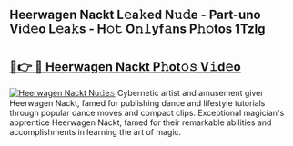 ## Heerwagen Nackt L𝚎a𝚔ed N𝚞𝚍e - Part-uno Vi𝚍𝚎o L𝚎a𝚔s - H𝚘𝚝 O𝚗𝚕yf𝚊ns P𝚑𝚘tos 1Tzlg

# <h2><a href="http://kfea0p.oniu.top/?m=Heerwagen+Nackt">🔗👉 🔴 Heerwagen Nackt P𝚑ot𝚘𝚜 V𝚒d𝚎o</a></h2>

[![Heerwagen Nackt Nu𝚍e𝚜](https://i.imgur.com/0qMVB7G.gif)](http://kfea0p.oniu.top/?m=Heerwagen+Nackt)
Cybernetic artist and amusement giver Heerwagen Nackt, famed for publishing dance and lifestyle tutorials through popular dance moves and compact clips. Exceptional magician's apprentice Heerwagen Nackt, famed for their remarkable abilities and accomplishments in learning the art of magic.  
